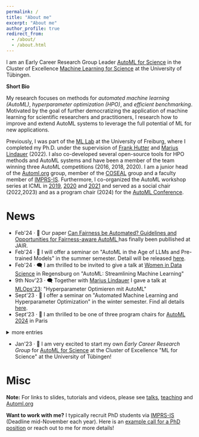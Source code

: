 ```yaml
---
permalink: /
title: "About me"
excerpt: "About me"
author_profile: true
redirect_from: 
  - /about/
  - /about.html
---
```


I am an Early Career Research Group Leader [AutoML for Science](https://uni-tuebingen.de/en/research/core-research/cluster-of-excellence-machine-learning/research/research/cluster-research-groups/research-groups/automl-for-science/) in the Cluster of 
Excellence [Machine Learning for Science](https://uni-tuebingen.de/en/research/core-research/cluster-of-excellence-machine-learning/home/) at 
the University of Tübingen.

**Short Bio** 

My research focuses on methods for *automated machine learning (AutoML)*, *hyperparameter optimization (HPO)*, and *efficient 
benchmarking*. Motivated by the goal of further democratizing the application of machine learning for scientific researchers 
and practitioners, I research how to improve and extend AutoML systems to leverage the full potential of ML for new applications.

Previously, I was part of the [ML Lab](https://ml.informatik.uni-freiburg.de/) at the University of Freiburg, where 
I completed my Ph.D. under the supervision of [Frank Hutter](https://ml.informatik.uni-freiburg.de/profile/hutter/) 
and [Marius Lindauer](https://www.ai.uni-hannover.de/de/institut/team/lindauer) (2022). I also co-developed several 
open-source tools for HPO methods and AutoML systems and have been a member of the team winning three AutoML 
competitions (2016, 2018, 2020). I am a junior head of the [Automl.org](automl.org) group, member of the [COSEAL](https://www.coseal.net/) group and a faculty member of [IMPRS-IS](https://imprs.is.mpg.de/). 
Furthermore, I co-organized the AutoML workshop series at ICML in [2019](https://sites.google.com/view/automl2019icml/), [2020](https://sites.google.com/view/automl2020/home) 
and [2021](https://sites.google.com/view/automl2021) and served as a social chair (2022,2023) and as a program chair (2024) for the [AutoML Conference](www.automl.cc). 

News
====

<ul>
  <li> Feb'24 · 📝 Our paper <a href="https://jair.org/index.php/jair/article/view/14747">Can Fairness be Automated? Guidelines and Opportunities for Fairness-aware AutoML </a> has finally been publlished at JAIR. </li>
  <li> Feb'24 · 📓 I will offer a seminar on "AutoML in the Age of LLMs and Pre-trained Models" in the summer semester. Detail will be released <a href="https://keggensperger.github.io/teaching/2024-summer-seminar">here</a>.</li>
  <li> Feb'24 · 🗨️ I am thrilled to be invited to give a talk at <a href="https://www.wids-regensburg.de/">Women in Data Science</a> in Regensburg on "AutoML: Streamlining Machine Learning"</li>  
  <li> 9th Nov'23 · 🗨️ Together with <a href="https://www.ai.uni-hannover.de/de/institut/team/lindauer/">Marius Lindauer</a> I gave a talk at <a href="https://www.m3-konferenz.de/veranstaltung-21316-se-0-hyperparameter-optimieren-mit-automl.html">MLOps'23</a>: "Hyperparameter Optimieren mit AutoML"</li> 
  <li> Sept'23 · 📓 I offer a seminar on "Automated Machine Learning and Hyperparameter Optimization" in the winter semester. Find all details <a href="https://keggensperger.github.io/teaching/2023-winter-seminar">here</a>.</li>
  <li> Sept'23 · 🥳 I am thrilled to be one of three program chairs for <a href="https://2024.automl.cc/">AutoML 2024</a> in Paris </li>
</ul>

<details>
	<summary>more entries</summary>
<ul>
  <li> 12th-15th Sept'23 · 🥳 Together with <a href="https://www.slds.stat.uni-muenchen.de/people/feurer/">Matthias Feurer</a> I am organizing the social program for AutoML 2023! Find all details <a href="automl.cc">here</a>.</li>
  <li> July'23 · 🗨️ Together with <a href="https://www.ai.uni-hannover.de/de/institut/team/lindauer/">Marius Lindauer</a> I will give a lecture on "AutoML: Accelerating Research on and Development of AI Applications" at the <a href="https://essai.ijs.si/">ESSAI Summer School</a>! </li> 
  <li> June'23 · 🗨️ Together with <a href="https://ml.informatik.uni-freiburg.de/profile/bergman/">Eddie Bergman</a> I gave a *Hands-On Session* at the <a href="https://freiburg-ai.github.io/">nextgen_AI</a> Freiburg workshop: "Automated Machine Learning with Auto-sklearn" </li>
  <li> Jan'23 · 📝 Our paper <a href="https://arxiv.org/abs/2212.04183">Mind the Gap: Measuring Generalization Performance Across Multiple Objectives</a> got accepted at IDA 2023. </li>
  <li> Jan'23 · 📝 Our paper <a href="https://openreview.net/forum?id=cp5PvcI6w8_&referrer=%5BAuthor%20Console%5D(%2Fgroup%3Fid%3DICLR.cc%2F2023%2FConference%2FAuthors%23your-submissions">TabPFN: A Transformer That Solves Small Tabular Classification Problems in a Second</a> got accepted to ICLR 2023. </li> 
</ul>
</details>

<ul>
 <li> Jan'23 · 🥳 I am very excited to start my own <i>Early Career Research Group</i> for <a href="https://uni-tuebingen.de/en/research/core-research/cluster-of-excellence-machine-learning/research/research/cluster-research-groups/research-groups/automl-for-science/">AutoML for Science</a> at the Cluster of Excellence "ML for Science" at the University of Tübingen! </li>
</ul>

Misc
====

**Note:** For links to slides, tutorials and videos, please see [talks](https://keggensperger.github.io/talks/), [teaching](https://keggensperger.github.io/teaching/) and [Automl.org](Automl.org)

**Want to work with me?** I typically recruit PhD students via [IMPRS-IS](https://imprs.is.mpg.de/) (Deadline mid-November each year). Here is an [example call for a PhD position](https://keggensperger.github.io/files/2023_JobPosting.pdf) or reach out to me for more details! 
